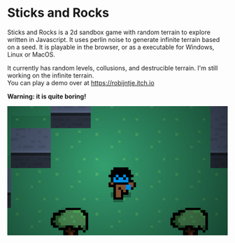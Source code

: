 # Sticks and Rocks

Sticks and Rocks is a 2d sandbox game with random terrain to explore written in Javascript.
It uses perlin noise to generate infinite terrain based on a seed. It is playable in the browser, or as a executable for Windows, Linux or MacOS.

It currently has random levels, collusions, and destrucible terrain. I'm still working on the infinite terrain.  
You can play a demo over at <https://robijntje.itch.io>

**Warning: it is quite boring!**

![Screenshot](screenshot.png)